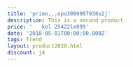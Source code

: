 ```yaml
---
title: 'primo,,,opo3099987938o2j'
description: This is a second product.
price: '   kol 25422le099'
date: '2018-05-01T00:00:00.000Z'
tags: Trend
layout: product2020.html
discount: j4
---
```


